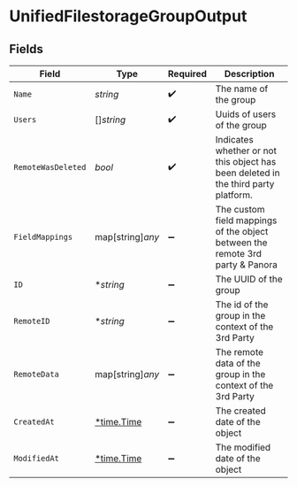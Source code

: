 # UnifiedFilestorageGroupOutput


## Fields

| Field                                                                              | Type                                                                               | Required                                                                           | Description                                                                        |
| ---------------------------------------------------------------------------------- | ---------------------------------------------------------------------------------- | ---------------------------------------------------------------------------------- | ---------------------------------------------------------------------------------- |
| `Name`                                                                             | *string*                                                                           | :heavy_check_mark:                                                                 | The name of the group                                                              |
| `Users`                                                                            | []*string*                                                                         | :heavy_check_mark:                                                                 | Uuids of users of the group                                                        |
| `RemoteWasDeleted`                                                                 | *bool*                                                                             | :heavy_check_mark:                                                                 | Indicates whether or not this object has been deleted in the third party platform. |
| `FieldMappings`                                                                    | map[string]*any*                                                                   | :heavy_minus_sign:                                                                 | The custom field mappings of the object between the remote 3rd party & Panora      |
| `ID`                                                                               | **string*                                                                          | :heavy_minus_sign:                                                                 | The UUID of the group                                                              |
| `RemoteID`                                                                         | **string*                                                                          | :heavy_minus_sign:                                                                 | The id of the group in the context of the 3rd Party                                |
| `RemoteData`                                                                       | map[string]*any*                                                                   | :heavy_minus_sign:                                                                 | The remote data of the group in the context of the 3rd Party                       |
| `CreatedAt`                                                                        | [*time.Time](https://pkg.go.dev/time#Time)                                         | :heavy_minus_sign:                                                                 | The created date of the object                                                     |
| `ModifiedAt`                                                                       | [*time.Time](https://pkg.go.dev/time#Time)                                         | :heavy_minus_sign:                                                                 | The modified date of the object                                                    |